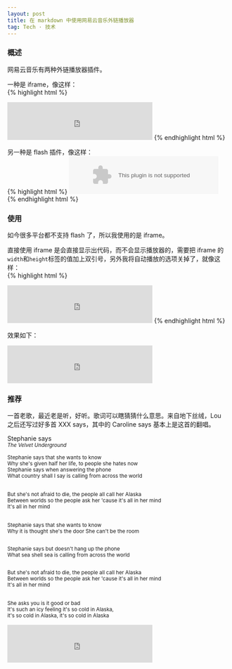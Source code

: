 ```yaml
---
layout: post
title: 在 markdown 中使用网易云音乐外链播放器
tag: Tech · 技术
---
```


### 概述  
网易云音乐有两种外链播放器插件。   

一种是 iframe，像这样：   
{% highlight html %}
<iframe frameborder="no" border="0" marginwidth="0" marginheight="0" width=330 height=86 src="http://music.163.com/outchain/player?type=2&id=29734857&auto=1&height=66"></iframe>   
{% endhighlight html %}   

另一种是 flash 插件，像这样：  
{% highlight html %}
<embed src="http://music.163.com/style/swf/widget.swf?sid=29734857&type=2&auto=1&width=320&height=66" width="340" height="86"  allowNetworking="all"></embed>
{% endhighlight html %}   

### 使用   
如今很多平台都不支持 flash 了，所以我使用的是 iframe。

直接使用 iframe 是会直接显示出代码，而不会显示播放器的，需要把 iframe 的`width`和`height`标签的值加上双引号，另外我将自动播放的选项关掉了，就像这样：  
{% highlight html %}
<iframe frameborder="no" border="0" marginwidth="0" marginheight="0" width="330" height="86" src="http://music.163.com/outchain/player?type=2&id=29734857&auto=0&height=66"></iframe>
{% endhighlight html %}    

效果如下：  

<iframe frameborder="no" border="0" marginwidth="0" marginheight="0" width="330" height="86" src="http://music.163.com/outchain/player?type=2&id=202373&auto=0&height=66"></iframe>   

### 推荐  
一首老歌，最近老是听，好听。歌词可以瞎猜猜什么意思。来自地下丝绒，Lou 之后还写过好多首 XXX says，其中的 Caroline says 基本上是这首的翻唱。     

<p class="message">
Stephanie says<br />
<small>
<i>The Velvet Underground</i><br /><br />
Stephanie says that she wants to know<br />
Why she's given half her life, to people she hates now<br />
Stephanie says when answering the phone<br />
What country shall I say is calling from across the world<br /><br />

But she's not afraid to die, the people all call her Alaska<br />
Between worlds so the people ask her 'cause it's all in her mind<br />
It's all in her mind<br /><br />

Stephanie says that she wants to know<br />
Why it is thought she's the door She can't be the room<br /><br />

Stephanie says but doesn't hang up the phone<br />
What sea shell sea is calling from across the world<br /><br />

But she's not afraid to die, the people all call her Alaska<br />
Between worlds so the people ask her 'cause it's all in her mind<br />
It's all in her mind<br /><br />

She asks you is it good or bad<br />
It's such an icy feeling it's so cold in Alaska,<br />
it's so cold in Alaska, it's so cold in Alaska
</small></p>     

<iframe frameborder="no" border="0" marginwidth="0" marginheight="0" width="330" height="86" src="http://music.163.com/outchain/player?type=2&id=4334115&auto=0&height=66"></iframe>   

